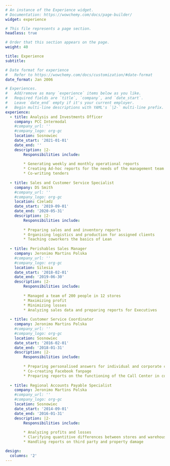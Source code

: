 ```yaml
---
# An instance of the Experience widget.
# Documentation: https://wowchemy.com/docs/page-builder/
widget: experience

# This file represents a page section.
headless: true

# Order that this section appears on the page.
weight: 40

title: Experience
subtitle:

# Date format for experience
#   Refer to https://wowchemy.com/docs/customization/#date-format
date_format: Jan 2006

# Experiences.
#   Add/remove as many `experience` items below as you like.
#   Required fields are `title`, `company`, and `date_start`.
#   Leave `date_end` empty if it's your current employer.
#   Begin multi-line descriptions with YAML's `|2-` multi-line prefix.
experience:
  - title: Analysis and Investments Officer
    company: PCC Intermodal
    #company_url: ''
    #company_logo: org-gc
    location: Sosnowiec
    date_start: '2021-01-01'
    date_end: ''
    description: |2-
        Responsibilities include:
        
        * Generating weekly and monthly operational reports
        * Creating Ad-hoc reports for the needs of the management team
        * Co-writing tenders
  
  - title: Sales and Customer Service Specialist 
    company: DS Smith
    #company_url: ''
    #company_logo: org-gc
    location: Czeladz
    date_start: '2019-09-01'
    date_end: '2020-05-31'
    description: |2-
        Responsibilities include:
        
        * Preparing sales and and inventory reports
        * Organising logistics and production for assigned clients
        * Teaching coworkers the basics of Lean
  
  - title: Perishables Sales Manager
    company: Jeronimo Martins Polska
    #company_url: ''
    #company_logo: org-gc
    location: Silesia
    date_start: '2018-02-01'
    date_end: '2019-06-30'
    description: |2-
        Responsibilities include:
        
        * Managed a team of 200 people in 12 stores 
        * Maximizing profit
        * Minimizing losses
        * Analyzing sales data and preparing reports for Executives
  
  - title: Customer Service Coordinator
    company: Jeronimo Martins Polska
    #company_url: ''
    #company_logo: org-gc
    location: Sosnowiec
    date_start: '2016-02-01'
    date_end: '2018-01-31'
    description: |2-
        Responsibilities include:
        
        * Preparing personalised answers for individual and corporate customers
        * Co-creating Facebook fanpage
        * Preparing reports on the functioning of the Call Center in cooperation with an external company
        
  - title: Regional Accounts Payable Specialist
    company: Jeronimo Martins Polska
    #company_url: ''
    #company_logo: org-gc
    location: Sosnowiec
    date_start: '2014-09-01'
    date_end: '2016-01-31'
    description: |2-
        Responsibilities include:
        
        * Analyzing profits and losses 
        * Clarifying quantitive differences between stores and warehouse
        * Handling reports on third party and property damage

design:
  columns: '2'
---
```

